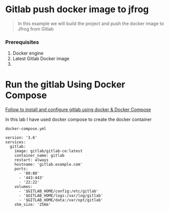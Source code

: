 # Gitlab push docker image to jfrog
> In this example we will build the project and push the docker image to Jfrog from Gitlab

### Prerequisites
1. Docker engine
2. Latest Gitlab Docker image
3. 

# Run the gitlab Using Docker Compose

[Follow to install and configure gitlab using docker & Docker Compose](https://docs.gitlab.com/ee/install/docker.html)

In this lab I have used docker compose to create the docker container 
```
docker-compose.yml

version: '3.6'
services:
  gitlab:
    image: gitlab/gitlab-ce:latest
    container_name: gitlab
    restart: always
    hostname: 'gitlab.example.com'
    ports:
      - '80:80'
      - '443:443'
      - '22:22'
    volumes:
      - '$GITLAB_HOME/config:/etc/gitlab'
      - '$GITLAB_HOME/logs:/var/log/gitlab'
      - '$GITLAB_HOME/data:/var/opt/gitlab'
    shm_size: '256m'

```

